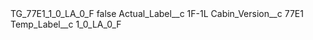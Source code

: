 <?xml version="1.0" encoding="UTF-8"?>
<CustomMetadata xmlns="http://soap.sforce.com/2006/04/metadata" xmlns:xsi="http://www.w3.org/2001/XMLSchema-instance" xmlns:xsd="http://www.w3.org/2001/XMLSchema">
    <label>TG_77E1_1_0_LA_0_F</label>
    <protected>false</protected>
    <values>
        <field>Actual_Label__c</field>
        <value xsi:type="xsd:string">1F-1L</value>
    </values>
    <values>
        <field>Cabin_Version__c</field>
        <value xsi:type="xsd:string">77E1</value>
    </values>
    <values>
        <field>Temp_Label__c</field>
        <value xsi:type="xsd:string">1_0_LA_0_F</value>
    </values>
</CustomMetadata>
